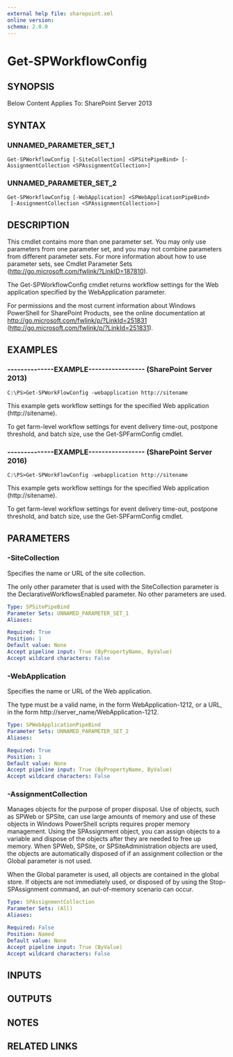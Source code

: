 ```yaml
---
external help file: sharepoint.xml
online version: 
schema: 2.0.0
---
```


# Get-SPWorkflowConfig

## SYNOPSIS
Below Content Applies To: SharePoint Server 2013

## SYNTAX

### UNNAMED_PARAMETER_SET_1
```
Get-SPWorkflowConfig [-SiteCollection] <SPSitePipeBind> [-AssignmentCollection <SPAssignmentCollection>]
```

### UNNAMED_PARAMETER_SET_2
```
Get-SPWorkflowConfig [-WebApplication] <SPWebApplicationPipeBind>
 [-AssignmentCollection <SPAssignmentCollection>]
```

## DESCRIPTION
This cmdlet contains more than one parameter set.
You may only use parameters from one parameter set, and you may not combine parameters from different parameter sets.
For more information about how to use parameter sets, see Cmdlet Parameter Sets (http://go.microsoft.com/fwlink/?LinkID=187810).

The Get-SPWorkflowConfig cmdlet returns workflow settings for the Web application specified by the WebApplication parameter.

For permissions and the most current information about Windows PowerShell for SharePoint Products, see the online documentation at http://go.microsoft.com/fwlink/p/?LinkId=251831 (http://go.microsoft.com/fwlink/p/?LinkId=251831).

## EXAMPLES

### --------------EXAMPLE----------------- (SharePoint Server 2013)
```
C:\PS>Get-SPWorkFlowConfig -webapplication http://sitename
```

This example gets workflow settings for the specified Web application (http://sitename).

To get farm-level workflow settings for event delivery time-out, postpone threshold, and batch size, use the Get-SPFarmConfig cmdlet.

### --------------EXAMPLE----------------- (SharePoint Server 2016)
```
C:\PS>Get-SPWorkFlowConfig -webapplication http://sitename
```

This example gets workflow settings for the specified Web application (http://sitename).

To get farm-level workflow settings for event delivery time-out, postpone threshold, and batch size, use the Get-SPFarmConfig cmdlet.

## PARAMETERS

### -SiteCollection
Specifies the name or URL of the site collection.

The only other parameter that is used with the SiteCollection parameter is the DeclarativeWorkflowsEnabled parameter.
No other parameters are used.

```yaml
Type: SPSitePipeBind
Parameter Sets: UNNAMED_PARAMETER_SET_1
Aliases: 

Required: True
Position: 1
Default value: None
Accept pipeline input: True (ByPropertyName, ByValue)
Accept wildcard characters: False
```

### -WebApplication
Specifies the name or URL of the Web application.

The type must be a valid name, in the form WebApplication-1212, or a URL, in the form http://server_name/WebApplication-1212.

```yaml
Type: SPWebApplicationPipeBind
Parameter Sets: UNNAMED_PARAMETER_SET_2
Aliases: 

Required: True
Position: 1
Default value: None
Accept pipeline input: True (ByPropertyName, ByValue)
Accept wildcard characters: False
```

### -AssignmentCollection
Manages objects for the purpose of proper disposal.
Use of objects, such as SPWeb or SPSite, can use large amounts of memory and use of these objects in Windows PowerShell scripts requires proper memory management.
Using the SPAssignment object, you can assign objects to a variable and dispose of the objects after they are needed to free up memory.
When SPWeb, SPSite, or SPSiteAdministration objects are used, the objects are automatically disposed of if an assignment collection or the Global parameter is not used.

When the Global parameter is used, all objects are contained in the global store.
If objects are not immediately used, or disposed of by using the Stop-SPAssignment command, an out-of-memory scenario can occur.

```yaml
Type: SPAssignmentCollection
Parameter Sets: (All)
Aliases: 

Required: False
Position: Named
Default value: None
Accept pipeline input: True (ByValue)
Accept wildcard characters: False
```

## INPUTS

## OUTPUTS

## NOTES

## RELATED LINKS

